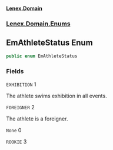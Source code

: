 #### [Lenex.Domain](index.md 'index')
### [Lenex.Domain.Enums](Lenex.Domain.Enums.md 'Lenex.Domain.Enums')

## EmAthleteStatus Enum

```csharp
public enum EmAthleteStatus
```
### Fields

<a name='Lenex.Domain.Enums.EmAthleteStatus.EXHIBITION'></a>

`EXHIBITION` 1

The athlete swims exhibition in all events.

<a name='Lenex.Domain.Enums.EmAthleteStatus.FOREIGNER'></a>

`FOREIGNER` 2

The athlete is a foreigner.

<a name='Lenex.Domain.Enums.EmAthleteStatus.None'></a>

`None` 0

<a name='Lenex.Domain.Enums.EmAthleteStatus.ROOKIE'></a>

`ROOKIE` 3